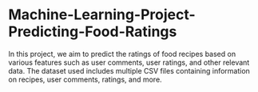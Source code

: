 # Machine-Learning-Project-Predicting-Food-Ratings
In this project, we aim to predict the ratings of food recipes based on various features such as user comments, user ratings, and other relevant data. The dataset used includes multiple CSV files containing information on recipes, user comments, ratings, and more.
